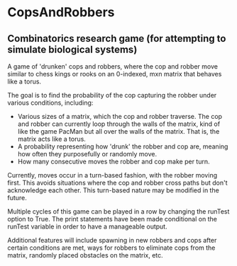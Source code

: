 # CopsAndRobbers
## Combinatorics research game (for attempting to simulate biological systems)

A game of 'drunken' cops and robbers, where the cop and robber move similar to chess kings or rooks on an 0-indexed, mxn matrix that behaves like a torus. 

The goal is to find the probability of the cop capturing the robber under various conditions, including:
- Various sizes of a matrix, which the cop and robber traverse. The cop and robber can currently loop through the walls of the matrix, kind of like the game PacMan but all over the walls of the matrix. That is, the matrix acts like a torus.
- A probability representing how 'drunk' the robber and cop are, meaning how often they purposefully or randomly move.
- How many consecutive moves the robber and cop make per turn.

Currently, moves occur in a turn-based fashion, with the robber moving first. This avoids situations where the cop and robber cross paths but don't acknowledge each other. This turn-based nature may be modified in the future.

Multiple cycles of this game can be played in a row by changing the runTest option to True. The print statements have been made conditional on the runTest variable in order to have a manageable output.

Additional features will include spawning in new robbers and cops after certain conditions are met, ways for robbers to eliminate cops from the matrix, randomly placed obstacles on the matrix, etc.
